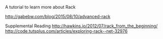 A tutorial to learn more about Rack

http://gabebw.com/blog/2015/08/10/advanced-rack


Supplemental Reading
http://hawkins.io/2012/07/rack_from_the_beginning/
http://code.tutsplus.com/articles/exploring-rack--net-32976
